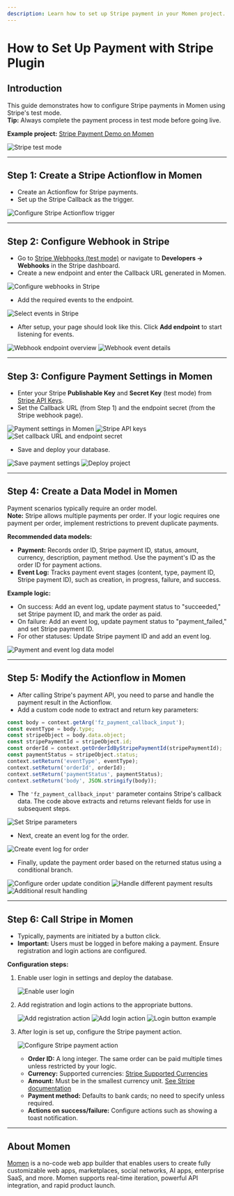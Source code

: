 ```yaml
---
description: Learn how to set up Stripe payment in your Momen project.
---
```


# How to Set Up Payment with Stripe Plugin

## Introduction

This guide demonstrates how to configure Stripe payments in Momen using Stripe's test mode.  
**Tip:** Always complete the payment process in test mode before going live.

**Example project:** [Stripe Payment Demo on Momen](https://editor.momen.app/tool/nwLdKMXyBXG/WEB?code=cLtSsuCGhuPaN)

![Stripe test mode](../.gitbook/assets/1%20(31).png "Stripe test mode")

---

## Step 1: Create a Stripe Actionflow in Momen

- Create an Actionflow for Stripe payments.
- Set up the Stripe Callback as the trigger.

![Configure Stripe Actionflow trigger](../.gitbook/assets/2.gif "Configure Stripe Actionflow trigger")

---

## Step 2: Configure Webhook in Stripe

- Go to [Stripe Webhooks (test mode)](https://dashboard.stripe.com/test/webhooks) or navigate to **Developers → Webhooks** in the Stripe dashboard.
- Create a new endpoint and enter the Callback URL generated in Momen.

![Configure webhooks in Stripe](../.gitbook/assets/3%20(19).png "Configure webhooks in Stripe")

- Add the required events to the endpoint.

![Select events in Stripe](../.gitbook/assets/4%20(17).png "Select events in Stripe")

- After setup, your page should look like this. Click **Add endpoint** to start listening for events.

![Webhook endpoint overview](../.gitbook/assets/5%20(12).png "Webhook endpoint overview")
![Webhook event details](../.gitbook/assets/6%20(11).png "Webhook event details")

---

## Step 3: Configure Payment Settings in Momen

- Enter your Stripe **Publishable Key** and **Secret Key** (test mode) from [Stripe API Keys](https://dashboard.stripe.com/test/apikeys).
- Set the Callback URL (from Step 1) and the endpoint secret (from the Stripe webhook page).

![Payment settings in Momen](../.gitbook/assets/7%20(7).png "Payment settings in Momen")
![Stripe API keys](../.gitbook/assets/8%20(5).png "Stripe API keys")
![Set callback URL and endpoint secret](../.gitbook/assets/9%20(4).png "Set callback URL and endpoint secret")

- Save and deploy your database.

![Save payment settings](../.gitbook/assets/10%20(3).png "Save payment settings")
![Deploy project](../.gitbook/assets/11%20(2).png "Deploy project")

---

## Step 4: Create a Data Model in Momen

Payment scenarios typically require an order model.  
**Note:** Stripe allows multiple payments per order. If your logic requires one payment per order, implement restrictions to prevent duplicate payments.

**Recommended data models:**
- **Payment:** Records order ID, Stripe payment ID, status, amount, currency, description, payment method. Use the payment's ID as the order ID for payment actions.
- **Event Log:** Tracks payment event stages (content, type, payment ID, Stripe payment ID), such as creation, in progress, failure, and success.

**Example logic:**
- On success: Add an event log, update payment status to "succeeded," set Stripe payment ID, and mark the order as paid.
- On failure: Add an event log, update payment status to "payment_failed," and set Stripe payment ID.
- For other statuses: Update Stripe payment ID and add an event log.

![Payment and event log data model](../.gitbook/assets/12%20(2).png "Payment and event log data model")

---

## Step 5: Modify the Actionflow in Momen

- After calling Stripe's payment API, you need to parse and handle the payment result in the Actionflow.
- Add a custom code node to extract and return key parameters:

```javascript
const body = context.getArg('fz_payment_callback_input');
const eventType = body.type;
const stripeObject = body.data.object;
const stripePaymentId = stripeObject.id;
const orderId = context.getOrderIdByStripePaymentId(stripePaymentId);
const paymentStatus = stripeObject.status;
context.setReturn('eventType', eventType);
context.setReturn('orderId', orderId);
context.setReturn('paymentStatus', paymentStatus);
context.setReturn('body', JSON.stringify(body));
```

- The `'fz_payment_callback_input'` parameter contains Stripe's callback data. The code above extracts and returns relevant fields for use in subsequent steps.

![Set Stripe parameters](../.gitbook/assets/13%20(1).png "Set Stripe parameters")

- Next, create an event log for the order.

![Create event log for order](../.gitbook/assets/14.png "Create event log for order")

- Finally, update the payment order based on the returned status using a conditional branch.

![Configure order update condition](../.gitbook/assets/15.png "Configure order update condition")
![Handle different payment results](../.gitbook/assets/16.png "Handle different payment results")
![Additional result handling](../.gitbook/assets/17.png "Additional result handling")

---

## Step 6: Call Stripe in Momen

- Typically, payments are initiated by a button click.
- **Important:** Users must be logged in before making a payment. Ensure registration and login actions are configured.

**Configuration steps:**

1. Enable user login in settings and deploy the database.

   ![Enable user login](../.gitbook/assets/18.png "Enable user login")

2. Add registration and login actions to the appropriate buttons.

   ![Add registration action](../.gitbook/assets/19.png "Add registration action")
   ![Add login action](../.gitbook/assets/20.png "Add login action")
   ![Login button example](../.gitbook/assets/21.png "Login button example")

3. After login is set up, configure the Stripe payment action.

   ![Configure Stripe payment action](../.gitbook/assets/23.png "Configure Stripe payment action")

   - **Order ID:** A long integer. The same order can be paid multiple times unless restricted by your logic.
   - **Currency:** Supported currencies: [Stripe Supported Currencies](https://stripe.com/docs/currencies#supported-payment-methods)
   - **Amount:** Must be in the smallest currency unit. [See Stripe documentation](https://stripe.com/docs/currencies#zero-decimal)
   - **Payment method:** Defaults to bank cards; no need to specify unless required.
   - **Actions on success/failure:** Configure actions such as showing a toast notification.

---

## About Momen

[Momen](https://momen.app/?channel=blog-about) is a no-code web app builder that enables users to create fully customizable web apps, marketplaces, social networks, AI apps, enterprise SaaS, and more. Momen supports real-time iteration, powerful API integration, and rapid product launch.
